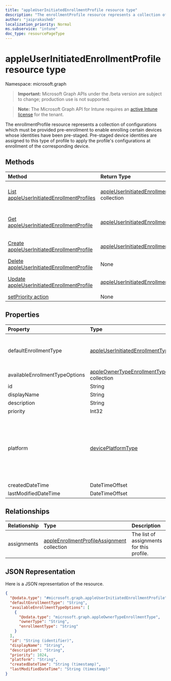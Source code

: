 ```yaml
---
title: "appleUserInitiatedEnrollmentProfile resource type"
description: "The enrollmentProfile resource represents a collection of configurations which must be provided pre-enrollment to enable enrolling certain devices whose identities have been pre-staged. Pre-staged device identities are assigned to this type of profile to apply the profile's configurations at enrollment of the corresponding device."
author: "jaiprakashmb"
localization_priority: Normal
ms.subservice: "intune"
doc_type: resourcePageType
---
```


# appleUserInitiatedEnrollmentProfile resource type

Namespace: microsoft.graph
> **Important:** Microsoft Graph APIs under the /beta version are subject to change; production use is not supported.

> **Note:** The Microsoft Graph API for Intune requires an [active Intune license](https://go.microsoft.com/fwlink/?linkid=839381) for the tenant.


The enrollmentProfile resource represents a collection of configurations which must be provided pre-enrollment to enable enrolling certain devices whose identities have been pre-staged. Pre-staged device identities are assigned to this type of profile to apply the profile's configurations at enrollment of the corresponding device.

## Methods
|Method|Return Type|Description|
|:---|:---|:---|
|[List appleUserInitiatedEnrollmentProfiles](../api/intune-enrollment-appleuserinitiatedenrollmentprofile-list.md)|[appleUserInitiatedEnrollmentProfile](../resources/intune-enrollment-appleuserinitiatedenrollmentprofile.md) collection|List properties and relationships of the [appleUserInitiatedEnrollmentProfile](../resources/intune-enrollment-appleuserinitiatedenrollmentprofile.md) objects.|
|[Get appleUserInitiatedEnrollmentProfile](../api/intune-enrollment-appleuserinitiatedenrollmentprofile-get.md)|[appleUserInitiatedEnrollmentProfile](../resources/intune-enrollment-appleuserinitiatedenrollmentprofile.md)|Read properties and relationships of the [appleUserInitiatedEnrollmentProfile](../resources/intune-enrollment-appleuserinitiatedenrollmentprofile.md) object.|
|[Create appleUserInitiatedEnrollmentProfile](../api/intune-enrollment-appleuserinitiatedenrollmentprofile-create.md)|[appleUserInitiatedEnrollmentProfile](../resources/intune-enrollment-appleuserinitiatedenrollmentprofile.md)|Create a new [appleUserInitiatedEnrollmentProfile](../resources/intune-enrollment-appleuserinitiatedenrollmentprofile.md) object.|
|[Delete appleUserInitiatedEnrollmentProfile](../api/intune-enrollment-appleuserinitiatedenrollmentprofile-delete.md)|None|Deletes a [appleUserInitiatedEnrollmentProfile](../resources/intune-enrollment-appleuserinitiatedenrollmentprofile.md).|
|[Update appleUserInitiatedEnrollmentProfile](../api/intune-enrollment-appleuserinitiatedenrollmentprofile-update.md)|[appleUserInitiatedEnrollmentProfile](../resources/intune-enrollment-appleuserinitiatedenrollmentprofile.md)|Update the properties of a [appleUserInitiatedEnrollmentProfile](../resources/intune-enrollment-appleuserinitiatedenrollmentprofile.md) object.|
|[setPriority action](../api/intune-enrollment-appleuserinitiatedenrollmentprofile-setpriority.md)|None||

## Properties
|Property|Type|Description|
|:---|:---|:---|
|defaultEnrollmentType|[appleUserInitiatedEnrollmentType](../resources/intune-enrollment-appleuserinitiatedenrollmenttype.md)|The default profile enrollment type. Possible values are: `unknown`, `device`, `user`, `accountDrivenUserEnrollment`, `webDeviceEnrollment`, `unknownFutureValue`.|
|availableEnrollmentTypeOptions|[appleOwnerTypeEnrollmentType](../resources/intune-enrollment-appleownertypeenrollmenttype.md) collection|List of available enrollment type options|
|id|String|The GUID for the object|
|displayName|String|Name of the profile|
|description|String|Description of the profile|
|priority|Int32|Priority, 0 is highest|
|platform|[devicePlatformType](../resources/intune-enrollment-deviceplatformtype.md)|The platform of the Device. Possible values are: `android`, `androidForWork`, `iOS`, `macOS`, `windowsPhone81`, `windows81AndLater`, `windows10AndLater`, `androidWorkProfile`, `unknown`, `androidAOSP`, `androidMobileApplicationManagement`, `iOSMobileApplicationManagement`, `unknownFutureValue`.|
|createdDateTime|DateTimeOffset|Profile creation time|
|lastModifiedDateTime|DateTimeOffset|Profile last modified time|

## Relationships
|Relationship|Type|Description|
|:---|:---|:---|
|assignments|[appleEnrollmentProfileAssignment](../resources/intune-enrollment-appleenrollmentprofileassignment.md) collection|The list of assignments for this profile.|

## JSON Representation
Here is a JSON representation of the resource.
<!-- {
  "blockType": "resource",
  "keyProperty": "id",
  "@odata.type": "microsoft.graph.appleUserInitiatedEnrollmentProfile"
}
-->
``` json
{
  "@odata.type": "#microsoft.graph.appleUserInitiatedEnrollmentProfile",
  "defaultEnrollmentType": "String",
  "availableEnrollmentTypeOptions": [
    {
      "@odata.type": "microsoft.graph.appleOwnerTypeEnrollmentType",
      "ownerType": "String",
      "enrollmentType": "String"
    }
  ],
  "id": "String (identifier)",
  "displayName": "String",
  "description": "String",
  "priority": 1024,
  "platform": "String",
  "createdDateTime": "String (timestamp)",
  "lastModifiedDateTime": "String (timestamp)"
}
```
